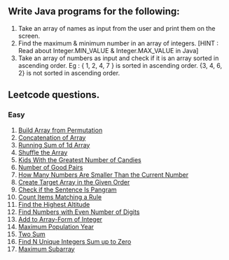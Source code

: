 ## Write Java programs for the following:

1. Take an array of names as input from the user and print them on the screen.
2. Find the maximum & minimum number in an array of integers. [HINT : Read about Integer.MIN_VALUE & Integer.MAX_VALUE in Java]
3. Take an array of numbers as input and check if it is an array sorted in ascending order. Eg : { 1, 2, 4, 7 } is sorted in ascending order.
{3, 4, 6, 2} is not sorted in ascending order.

## Leetcode questions.

### Easy
1. [Build Array from Permutation](https://leetcode.com/problems/build-array-from-permutation/)
2. [Concatenation of Array](https://leetcode.com/problems/concatenation-of-array/)
3. [Running Sum of 1d Array](https://leetcode.com/problems/running-sum-of-1d-array/)
4. [Shuffle the Array](https://leetcode.com/problems/shuffle-the-array/)
5. [Kids With the Greatest Number of Candies](https://leetcode.com/problems/kids-with-the-greatest-number-of-candies/)
6. [Number of Good Pairs](https://leetcode.com/problems/number-of-good-pairs/)
7. [How Many Numbers Are Smaller Than the Current Number](https://leetcode.com/problems/how-many-numbers-are-smaller-than-the-current-number/)
8. [Create Target Array in the Given Order](https://leetcode.com/problems/create-target-array-in-the-given-order/)
9. [Check if the Sentence Is Pangram](https://leetcode.com/problems/check-if-the-sentence-is-pangram/)
10. [Count Items Matching a Rule](https://leetcode.com/problems/count-items-matching-a-rule/)
11. [Find the Highest Altitude](https://leetcode.com/problems/find-the-highest-altitude/)
12. [Find Numbers with Even Number of Digits](https://leetcode.com/problems/find-numbers-with-even-number-of-digits/)
13. [Add to Array-Form of Integer](https://leetcode.com/problems/add-to-array-form-of-integer/)
14. [Maximum Population Year](https://leetcode.com/problems/maximum-population-year/)
15. [Two Sum](https://leetcode.com/problems/two-sum/)
16. [Find N Unique Integers Sum up to Zero](https://leetcode.com/problems/find-n-unique-integers-sum-up-to-zero/)
17. [Maximum Subarray](https://leetcode.com/problems/maximum-subarray/)
